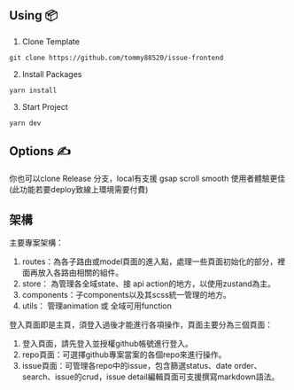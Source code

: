 ## **Using 📦**


1. Clone Template

```
git clone https://github.com/tommy88520/issue-frontend
```

2. Install Packages

```
yarn install
```

3. Start Project

```
yarn dev
```

## **Options ✍️**

你也可以clone Release 分支，local有支援 gsap scroll smooth 使用者體驗更佳(此功能若要deploy致線上環境需要付費)


## **架構**

主要專案架構：
1. routes：為各子路由或model頁面的進入點，處理一些頁面初始化的部分，裡面再放入各路由相關的組件。
2. store： 為管理各全域state、接 api action的地方，以使用zustand為主。
3. components：子components以及其scss統一管理的地方。
4. utils： 管理animation 或 全域可用function

登入頁面即是主頁，須登入過後才能進行各項操作，頁面主要分為三個頁面：

1. 登入頁面，請先登入並授權github帳號進行登入。
2. repo頁面：可選擇github專案當案的各個repo來進行操作。
3. issue頁面：可管理各repo中的issue，包含篩選status、date order、search、issue的crud，issue detail編輯頁面可支援撰寫markdown語法。